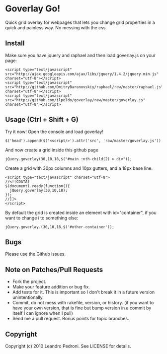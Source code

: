 Goverlay Go!
============

Quick grid overlay for webpages that lets you change grid properties in a quick and painless way.
No messing with the css.


Install
-------

Make sure you have jquery and raphael and then load goverlay.js on your page:

    <script type="text/javascript" src="http://ajax.googleapis.com/ajax/libs/jquery/1.4.2/jquery.min.js" charset="utf-8"></script>
    <script type="text/javascript" src="http://github.com/DmitryBaranovskiy/raphael/raw/master/raphael.js" charset="utf-8"></script>
    <script type="text/javascript" src="http://github.com/ilpoldo/goverlay/raw/master/goverlay.js" charset="utf-8"></script>
    
    
Usage (Ctrl + Shift + G)
------------------------
Try it now! Open the console and load goverlay!

    $('head').append($('<script/>').attr('src', 'raw/master/goverlay.js'))
    
And now create a grid inside this github page

    jQuery.goverlay(30,10,18,$("#main :nth-child(2) > div"));

Create a grid with 30px columns and 10px gutters, and a 18px base line.
    
    <script type="text/javascript" charset="utf-8">
    //<![CDATA[
    $(document).ready(function(){
      jQuery.goverlay(30,10,18);
    });
    //]]>
    </script>

By default the grid is created inside an element with id="container", if you want to change i to something else:

    jQuery.goverlay.(30,10,18,$('#other-container'));

Bugs
----

Please use the Github issues.


Note on Patches/Pull Requests
-----------------------------
 
* Fork the project.
* Make your feature addition or bug fix.
* Add tests for it. This is important so I don't break it in a
  future version unintentionally.
* Commit, do not mess with rakefile, version, or history.
  (if you want to have your own version, that is fine but bump version in a commit by itself I can ignore when I pull)
* Send me a pull request. Bonus points for topic branches.

Copyright
---------

Copyright (c) 2010 Leandro Pedroni. See LICENSE for details.

